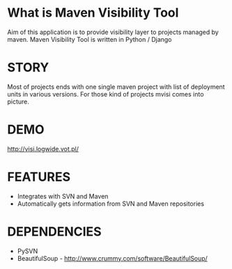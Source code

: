# What is Maven Visibility Tool

Aim of this application is to provide visibility layer to projects managed by maven.
Maven Visibility Tool is written in Python / Django

# STORY
Most of projects ends with one single maven project with list of deployment units in various versions. 
For those kind of projects mvisi comes into picture.


# DEMO
http://visi.logwide.vot.pl/

# FEATURES
- Integrates with SVN and Maven
- Automatically gets information from SVN and Maven repositories



# DEPENDENCIES
- PySVN
- BeautifulSoup - http://www.crummy.com/software/BeautifulSoup/


